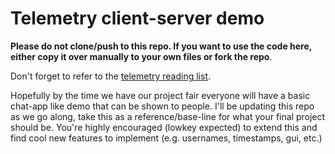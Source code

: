 # Telemetry client-server demo

**Please do not clone/push to this repo. If you want to use the code here, either copy it over manually to your own files or fork the repo**.

Don't forget to refer to the [telemetry reading list](https://docs.google.com/document/d/1gd8ZwtgZqpW9Rrl2viRbKtZ2oJw-afb5Dc_V1xZP23U/edit).

Hopefully by the time we have our project fair everyone will have a basic chat-app like demo that can be shown to people. I'll be updating this repo as we go along, take this as a reference/base-line for what your final project should be. You're highly encouraged (lowkey expected) to extend this and find cool new features to implement (e.g. usernames, timestamps, gui, etc.)
